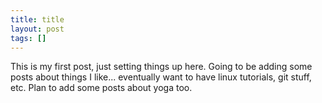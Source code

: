 ```yaml
---
title: title
layout: post
tags: []
---
```



This is my first post, just setting things up here. Going to be adding some posts about things I like... eventually want to have linux tutorials, git stuff, etc. Plan to add some posts about yoga too.
